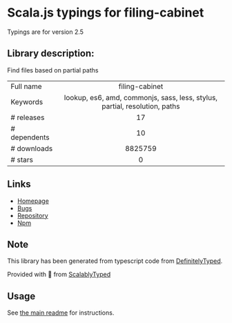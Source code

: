 
# Scala.js typings for filing-cabinet

Typings are for version 2.5

## Library description:
Find files based on partial paths

|                    |                 |
| ------------------ | :-------------: |
| Full name          | filing-cabinet |
| Keywords           | lookup, es6, amd, commonjs, sass, less, stylus, partial, resolution, paths |
| # releases         | 17 |
| # dependents       | 10 |
| # downloads        | 8825759 |
| # stars            | 0 |

## Links
- [Homepage](https://github.com/mrjoelkemp/node-filing-cabinet)
- [Bugs](https://github.com/mrjoelkemp/node-filing-cabinet/issues)
- [Repository](https://github.com/mrjoelkemp/node-filing-cabinet)
- [Npm](https://www.npmjs.com/package/filing-cabinet)
    


## Note
This library has been generated from typescript code from [DefinitelyTyped](https://definitelytyped.org).

Provided with :purple_heart: from [ScalablyTyped](https://github.com/oyvindberg/ScalablyTyped)

## Usage
See [the main readme](../../readme.md) for instructions.


